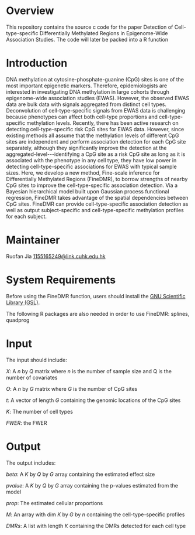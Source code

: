 # Overview

This repository contains the source c code for the paper Detection of Cell-type-specific Differentially Methylated Regions
in Epigenome-Wide Association Studies. The code will later be packed into a R function

# Introduction

DNA methylation at cytosine-phosphate-guanine (CpG) sites is one of the most important epigenetic markers. Therefore, epidemiologists are interested in investigating DNA methylation in large cohorts through epigenome-wide association studies (EWAS). However, the observed EWAS data are bulk data with signals aggregated from distinct cell types. Deconvolution of cell-type-specific signals from EWAS data is challenging because phenotypes can affect both cell-type proportions and cell-type-specific methylation levels. Recently, there has been active research on detecting cell-type-specific risk CpG sites for EWAS data. However, since existing methods all assume that the methylation levels of different CpG sites are independent and perform association detection for each CpG site separately, although they significantly improve the detection at the aggregated-level---identifying a CpG site as a risk CpG site as long as it is associated with the phenotype in any cell type, they have low power in detecting cell-type-specific associations for EWAS with typical sample sizes. Here, we develop a new method, Fine-scale inference for Differentially Methylated Regions (FineDMR), to borrow strengths of nearby CpG sites to improve the cell-type-specific association detection. Via a Bayesian hierarchical model built upon Gaussian process functional regression, FineDMR takes advantage of the spatial dependencies between CpG sites. FineDMR can provide cell-type-specific association detection as well as output subject-specific and cell-type-specific methylation profiles for each subject. 

# Maintainer

Ruofan Jia 1155165249@link.cuhk.edu.hk

# System Requirements

Before using the FineDMR function, users should install the [GNU Scientific Library (GSL)](https://www.gnu.org/software/gsl/). 

The following R packages are also needed in order to use FineDMR: splines, quadprog

# Input

The input should include:

$X$: A $n$ by $Q$ matrix where $n$ is the number of sample size and Q is the number of covariates

$O$: A $n$ by $G$ matrix where $G$ is the number of CpG sites

$t$: A vector of length $G$ containing the genomic locations of the CpG sites

$K$: The number of cell types

$FWER$: the FWER 

# Output

The output includes:

$beta$: A $K$ by $Q$ by $G$ array containing the estimated effect size

$pvalue$: A $K$ by $Q$ by $G$ array containing the p-values estimated from the model

$prop$: The estimated cellular proportions

$M$: An array with dim $K$ by $G$ by $n$ containing the cell-type-specific profiles 

$DMRs$: A list with length $K$ containing the DMRs detected for each cell type

